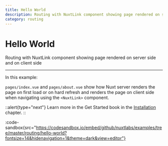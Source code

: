```yaml
---
title: Hello World
description: Routing with NuxtLink component showing page rendered on server side and on client side
category: routing
---
```

# Hello World

Routing with NuxtLink component showing page rendered on server side and on client side

---

In this example:

`pages/index.vue` and `pages/about.vue` show how Nuxt server renders the page on first load or on hard refresh and renders the page on client side when navigating using the `<NuxtLink>` component.

::alert{type="next"}
Learn more in the Get Started book in the [Installation](/docs/get-started/installation) chapter.
::

:code-sandbox{src="https://codesandbox.io/embed/github/nuxtlabs/examples/tree/master/routing/hello-world?fontsize=14&hidenavigation=1&theme=dark&view=editor"}
